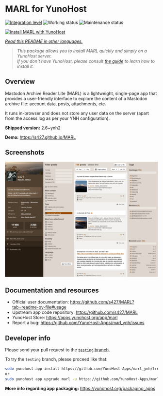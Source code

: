 <!--
N.B.: This README was automatically generated by <https://github.com/YunoHost/apps/tree/master/tools/readme_generator>
It shall NOT be edited by hand.
-->

# MARL for YunoHost

[![Integration level](https://apps.yunohost.org/badge/integration/marl)](https://ci-apps.yunohost.org/ci/apps/marl/)
![Working status](https://apps.yunohost.org/badge/state/marl)
![Maintenance status](https://apps.yunohost.org/badge/maintained/marl)

[![Install MARL with YunoHost](https://install-app.yunohost.org/install-with-yunohost.svg)](https://install-app.yunohost.org/?app=marl)

*[Read this README in other languages.](./ALL_README.md)*

> *This package allows you to install MARL quickly and simply on a YunoHost server.*  
> *If you don't have YunoHost, please consult [the guide](https://yunohost.org/install) to learn how to install it.*

## Overview

Mastodon Archive Reader Lite (MARL) is a lightweight, single-page app that provides a user-friendly interface to explore the content of a Mastodon archive file: account data, posts, attachments, etc.

It runs in-browser and does not store any user data on the server (apart from the access log as per your YNH configuration).


**Shipped version:** 2.6~ynh2

**Demo:** <https://s427.github.io/MARL>

## Screenshots

![Screenshot of MARL](./doc/screenshots/marl_ynh.png)

## Documentation and resources

- Official user documentation: <https://github.com/s427/MARL?tab=readme-ov-file#usage>
- Upstream app code repository: <https://github.com/s427/MARL>
- YunoHost Store: <https://apps.yunohost.org/app/marl>
- Report a bug: <https://github.com/YunoHost-Apps/marl_ynh/issues>

## Developer info

Please send your pull request to the [`testing` branch](https://github.com/YunoHost-Apps/marl_ynh/tree/testing).

To try the `testing` branch, please proceed like that:

```bash
sudo yunohost app install https://github.com/YunoHost-Apps/marl_ynh/tree/testing --debug
or
sudo yunohost app upgrade marl -u https://github.com/YunoHost-Apps/marl_ynh/tree/testing --debug
```

**More info regarding app packaging:** <https://yunohost.org/packaging_apps>
